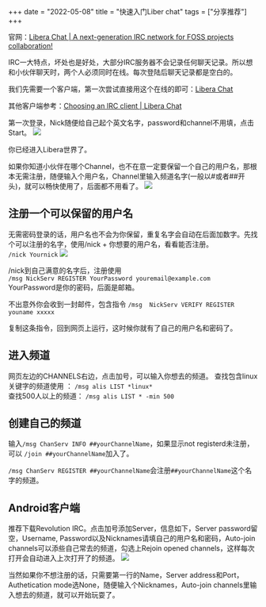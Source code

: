 +++ 
date = "2022-05-08"
title = "快速入门Liber chat"
tags = ["分享推荐"]
+++

官网：[Libera Chat | A next-generation IRC network for FOSS projects collaboration!](https://libera.chat/)

IRC一大特点，坏处也是好处，大部分IRC服务器不会记录任何聊天记录。所以想和小伙伴聊天时，两个人必须同时在线。每次登陆后聊天记录都是空白的。

我们先需要一个客户端，第一次尝试直接用这个在线的即可：[Libera Chat](https://web.libera.chat/)

其他客户端参考：[Choosing an IRC client | Libera Chat](https://libera.chat/guides/clients)

第一次登录，Nick随便给自己起个英文名字，password和channel不用填，点击Start。
![](https://i.imgur.com/VRU3Bil.png)

你已经进入Libera世界了。

如果你知道小伙伴在哪个Channel，也不在意一定要保留一个自己的用户名，那根本无需注册，随便输入个用户名，Channel里输入频道名字(一般以#或者##开头)，就可以畅快使用了，后面都不用看了。
![](https://i.imgur.com/shzsEdO.png)

## 注册一个可以保留的用户名
无需密码登录的话，用户名也不会为你保留，重复名字会自动在后面加数字。先找个可以注册的名字，使用/nick + 你想要的用户名，看看能否注册。  
`/nick Yournick`
![](https://i.imgur.com/aLgOdXO.png)

/nick到自己满意的名字后，注册使用  
`/msg NickServ REGISTER YourPassword youremail@example.com`  
YourPassword是你的密码，后面是邮箱。

不出意外你会收到一封邮件，包含指令
`/msg  NickServ VERIFY REGISTER youname xxxxx`

复制这条指令，回到网页上运行，这时候你就有了自己的用户名和密码了。

## 进入频道
网页左边的CHANNELS右边，点击加号，可以输入你想去的频道。
查找包含linux关键字的频道使用 ：
`/msg alis LIST *linux*`  
查找500人以上的频道：
`/msg alis LIST * -min 500`

## 创建自己的频道
输入`/msg ChanServ INFO ##yourChannelName`，如果显示not registerd未注册，可以
`/join ##yourChannelName`加入了。

`/msg ChanServ REGISTER ##yourChannelName`会注册`##yourChannelName`这个名字的频道。

## Android客户端
推荐下载Revolution IRC。点击加号添加Server，信息如下，Server password留空，Username, Password以及Nicknames请填自己的用户名和密码，Auto-join channels可以添些自己常去的频道，勾选上Rejoin opened channels，这样每次打开会自动进入上次打开了的频道。
![](https://i.imgur.com/nNU3Z47.png)

当然如果你不想注册的话，只需要第一行的Name，Server address和Port，Authetication mode选None，随便输入个Nicknames，Auto-join channels里输入想去的频道，就可以开始玩耍了。


